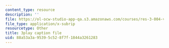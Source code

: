 ```yaml
---
content_type: resource
description: ''
file: https://ol-ocw-studio-app-qa.s3.amazonaws.com/courses/res-3-004-visualizing-materials-science-fall-2017/88a53a3a95395c528f7f1844a3261283_n9eMl6uLZeU.vtt
file_type: application/x-subrip
resourcetype: Other
title: 3play caption file
uid: 88a53a3a-9539-5c52-8f7f-1844a3261283
---
```

